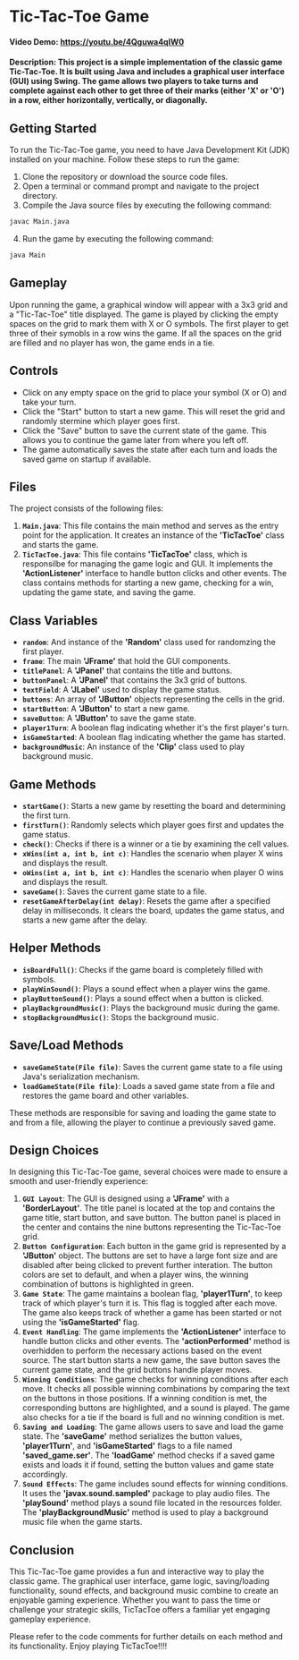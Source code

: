 # Tic-Tac-Toe Game
#### Video Demo: https://youtu.be/4Qguwa4qIW0

#### Description: This project is a simple implementation of the classic game Tic-Tac-Toe. It is built using Java and includes a graphical user interface (GUI) using Swing. The game allows two players to take turns and complete against each other to get three of their marks (either 'X' or 'O') in a row, either horizontally, vertically, or diagonally.

## Getting Started
To run the Tic-Tac-Toe game, you need to have Java Development Kit (JDK) installed on your machine. Follow these steps to run the game:
1. Clone the repository or download the source code files.
2. Open a terminal or command prompt and navigate to the project directory.
3. Compile the Java source files by executing the following command:
```sh
javac Main.java
```
4. Run the game by executing the following command:
```sh
java Main
```

## Gameplay
Upon running the game, a graphical window will appear with a 3x3 grid and a "Tic-Tac-Toe" title displayed. The game is played by clicking the empty spaces on the grid to mark them with X or O symbols. The first player to get three of their symobls in a row wins the game. If all the spaces on the grid are filled and no player has won, the game ends in a tie.

## Controls
- Click on any empty space on the grid to place your symbol (X or O) and take your turn.
- Click the "Start" button to start a new game. This will reset the grid and randomly stermine which player goes first.
- Click the "Save" button to save the current state of the game. This allows you to continue the game later from where you left off.
- The game automatically saves the state after each turn and loads the saved game on startup if available.

## Files
The project consists of the following files:
1. **`Main.java`**: This file contains the main method and serves as the entry point for the application. It creates an instance of the **'TicTacToe'** class and starts the game.
2. **`TicTacToe.java`**: This file contains **'TicTacToe'** class, which is responsilbe for managing the game logic and GUI. It implements the **'ActionListener'** interface to handle button clicks and other events. The class contains methods for starting a new game, checking for a win, updating the game state, and saving the game.

## Class Variables
- **`random`**: And instance of the **'Random'** class used for randomzing the first player.
- **`frame`**: The main **'JFrame'** that hold the GUI components.
- **`titlePanel`**: A **'JPanel'** that contains the title and buttons.
- **`buttonPanel`**: A **'JPanel'** that contains the 3x3 grid of buttons.
- **`textField`**: A **'JLabel'** used to display the game status.
- **`buttons`**: An array of **'JButton'** objects representing the cells in the grid.
- **`startButton`**: A **'JButton'** to start a new game.
- **`saveButton`**: A **'JButton'** to save the game state.
- **`player1Turn`**: A boolean flag indicating whether it's the first player's turn.
- **`isGameStarted`**: A boolean flag indicating whether the game has started.
- **`backgroundMusic`**: An instance of the **'Clip'** class used to play background music.

## Game Methods
- **`startGame()`**: Starts a new game by resetting the board and determining the first turn.
- **`firstTurn()`**: Randomly selects which player goes first and updates the game status.
- **`check()`**: Checks if there is a winner or a tie by examining the cell values.
- **`xWins(int a, int b, int c)`**: Handles the scenario when player X wins and displays the result.
- **`oWins(int a, int b, int c)`**: Handles the scenario when player O wins and displays the result.
- **`saveGame()`**: Saves the current game state to a file.
- **`resetGameAfterDelay(int delay)`**: Resets the game after a specified delay in milliseconds. It clears the board, updates the game status, and starts a new game after the delay.

## Helper Methods
- **`isBoardFull()`**: Checks if the game board is completely filled with symbols.
- **`playWinSound()`**: Plays a sound effect when a player wins the game.
- **`playButtonSound()`**: Plays a sound effect when a button is clicked.
- **`playBackgroundMusic()`**: Plays the background music during the game.
- **`stopBackgroundMusic()`**: Stops the background music.

## Save/Load Methods
- **`saveGameState(File file)`**: Saves the current game state to a file using Java's serialization mechanism.
- **`loadGameState(File file)`**: Loads a saved game state from a file and restores the game board and other variables.

These methods are responsible for saving and loading the game state to and from a file, allowing the player to continue a previously saved game.

## Design Choices
In designing this Tic-Tac-Toe game, several choices were made to ensure a smooth and user-friendly experience:

1. **`GUI Layout`**: The GUI is designed using a **'JFrame'** with a **'BorderLayout'**. The title panel is located at the top and contains the game title, start button, and save button. The button panel is placed in the center and contains the nine buttons representing the Tic-Tac-Toe grid.
2. **`Button Configuration`**: Each button in the game grid is represented by a **'JButton'** object. The buttons are set to have a large font size and are disabled after being clicked to prevent further interation. The button colors are set to default, and when a player wins, the winning combination of buttons is highlighted in green.
3. **`Game State`**: The game maintains a boolean flag, **'player1Turn'**, to keep track of which player's turn it is. This flag is toggled after each move. The game also keeps track of whether a game has been started or not using the **'isGameStarted'** flag.
4. **`Event Handling`**: The game implements the **'ActionListener'** interface to handle button clicks and other events. The **'actionPerformed'** method is overhidden to perform the necessary actions based on the event source. The start button starts a new game, the save button saves the current game state, and the grid buttons handle player moves.
5. **`Winning Conditions`**: The game checks for winning conditions after each move. It checks all possible winning combinations by comparing the text on the buttons in those positions. If a winning condition is met, the corresponding buttons are highlighted, and a sound is played. The game also checks for a tie if the board is full and no winning condition is met.
6. **`Saving and Loading`**: The game allows users to save and load the game state. The **'saveGame'** method serializes the button values, **'player1Turn'**, and **'isGameStarted'** flags to a file named **'saved_game.ser'**. The **'loadGame'** method checks if a saved game exists and loads it if found, setting the button values and game state accordingly.
7. **`Sound Effects`**: The game includes sound effects for winning conditions. It uses the **'javax.sound.sampled'** package to play audio files. The **'playSound'** method plays a sound file located in the resources folder. The **'playBackgroundMusic'** method is used to play a background music file when the game starts.

## Conclusion
This Tic-Tac-Toe game provides a fun and interactive way to play the classic game. The graphical user interface, game logic, saving/loading functionality, sound effects, and background music combine to create an enjoyable gaming experience. Whether you want to pass the time or challenge your strategic skills, TicTacToe offers a familiar yet engaging gameplay experience.

Please refer to the code comments for further details on each method and its functionality. Enjoy playing TicTacToe!!!!